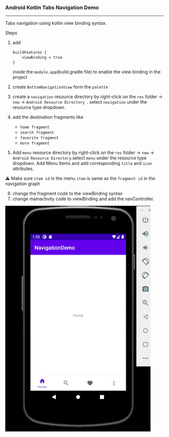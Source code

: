 ### Android Kotlin Tabs Navigation Demo

---

Tabs navigation using kotlin view binding syntax.

Steps

1. add

   ```
   buildFeatures {
       viewBinding = true
   }
   ```

   inside the `module.app`(build.gradle file) to enable the view binding in the project

2. create `BottomNavigationView` form the `palette`

3. create a `navigation` resource directory by right-click on the `res` folder -> `new` -> `Android Resource Directory `.
   select `navigation` under the resource type dropdown.

4. add the destination fragments like

   - `home fragment`
   - `search fragment`
   - `favorite fragment`
   - `more fragment`

5. Add `menu` resource directory by right-click on the `res` folder -> `new` -> `Android Resource Directory`.select `menu` under the resource type dropdown. Add Menu Items and add corresponding `title` and `icon` attributes.

⚠️ Make sure `item id` in the menu `item` is same as the `fragment id` in the navigation graph

6. change the fragment code to the viewBinding syntax
7. change mainactivity code to viewBinding and add the navController.

![preview](./preview.gif)
